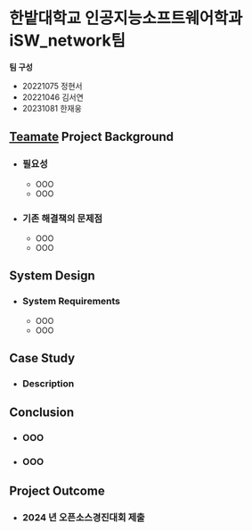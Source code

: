 # 한밭대학교 인공지능소프트웨어학과 iSW_network팀

**팀 구성**
- 20221075 정현서
- 20221046 김서연
- 20231081 한재웅

## <u>Teamate</u> Project Background
- ### 필요성
  - OOO
  - OOO
- ### 기존 해결책의 문제점
  - OOO
  - OOO
  
## System Design
  - ### System Requirements
    - OOO
    - OOO
    
## Case Study
  - ### Description
  
  
## Conclusion
  - ### OOO
  - ### OOO
  
## Project Outcome
- ### 2024 년 오픈소스경진대회 제출
